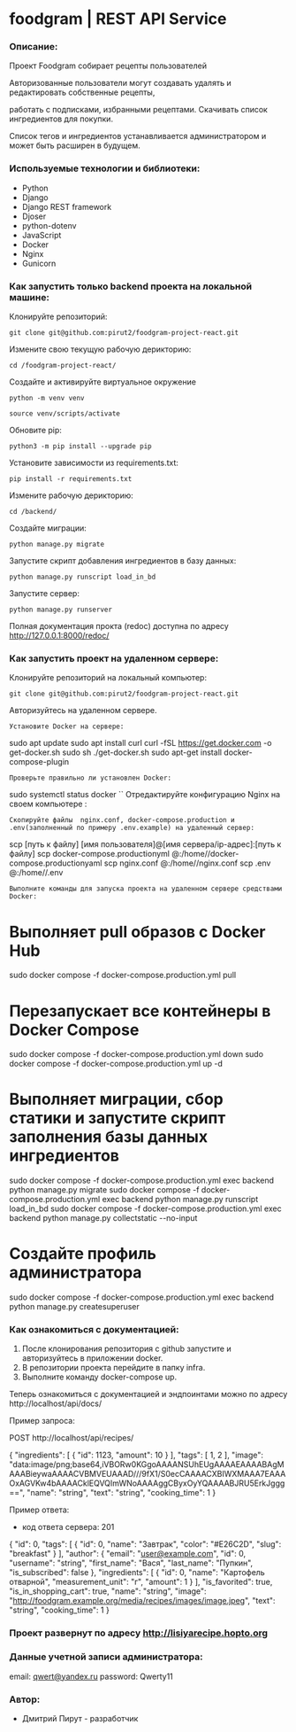 # foodgram | REST API Service 

### Описание:
Проект Foodgram собирает рецепты пользователей

Авторизованные пользователи могут создавать удалять и редактировать собственные рецепты,

работать с подписками, избранными рецептами. Скачивать список ингредиентов для покупки.

Список тегов и ингредиентов устанавливается администратором и может быть расширен в будущем.

### Используемые технологии и библиотеки:
- Python
- Django
- Django REST framework
- Djoser
- python-dotenv
- JavaScript
- Docker
- Nginx
- Gunicorn

### Как запустить только backend проекта на локальной машине:

Клонируйте репозиторий:
```
git clone git@github.com:pirut2/foodgram-project-react.git
```

Измените свою текущую рабочую дерикторию:
```
cd /foodgram-project-react/
```

Создайте и активируйте виртуальное окружение

```
python -m venv venv
```

```
source venv/scripts/activate
```

Обновите pip:
```
python3 -m pip install --upgrade pip
```

Установите зависимости из requirements.txt:

```
pip install -r requirements.txt
```
Измените рабочую дерикторию:

```
cd /backend/
```

Создайте миграции:

```
python manage.py migrate
```

Запустите скрипт добавления ингредиентов в базу данных:

```
python manage.py runscript load_in_bd
```

Запустите сервер:

```
python manage.py runserver
```
Полная документация прокта (redoc) доступна по адресу http://127.0.0.1:8000/redoc/

### Как запустить проект на удаленном сервере:
Клонируйте репозиторий на локальный компьютер:
```
git clone git@github.com:pirut2/foodgram-project-react.git
```
Авторизуйтесь на удаленном сервере.
```
Установите Docker на сервере:
```
sudo apt update
sudo apt install curl
curl -fSL https://get.docker.com -o get-docker.sh
sudo sh ./get-docker.sh
sudo apt-get install docker-compose-plugin
```
Проверьте правильно ли установлен Docker:
```
sudo systemctl status docker
``
Отредактируйте конфигурацию Nginx на своем компьютере :
```
Скопируйте файлы  nginx.conf, docker-compose.production и .env(заполненный по примеру .env.example) на удаленный сервер:
```
scp [путь к файлу] [имя пользователя]@[имя сервера/ip-адрес]:[путь к файлу]
scp docker-compose.productionyml <username>@<host>:/home/<username>/docker-compose.productionyaml
scp nginx.conf <username>@<host>:/home/<username>/nginx.conf
scp .env <username>@<host>:/home/<username>/.env
```
Выполните команды для запуска проекта на удаленном сервере средствами Docker:
```
# Выполняет pull образов с Docker Hub
sudo docker compose -f docker-compose.production.yml pull
# Перезапускает все контейнеры в Docker Compose
sudo docker compose -f docker-compose.production.yml down
sudo docker compose -f docker-compose.production.yml up -d
# Выполняет миграции, сбор статики и запустите скрипт заполнения базы данных ингредиентов
sudo docker compose -f docker-compose.production.yml exec backend python manage.py migrate
sudo docker compose -f docker-compose.production.yml exec backend python manage.py runscript load_in_bd
sudo docker compose -f docker-compose.production.yml exec backend python manage.py collectstatic --no-input
# Создайте профиль администратора
sudo docker compose -f docker-compose.production.yml exec backend python manage.py createsuperuser

### Как ознакомиться с документацией:
1. После клонирования репозитория с github запустите и авторизуйтесь в приложении docker.
2. В репозитории проекта перейдите в папку infra.
3. Выполните команду docker-compose up.

Теперь ознакомиться с документацией и эндпоинтами можно по адресу http://localhost/api/docs/

Пример запроса:

POST http://localhost/api/recipes/

{
  "ingredients": [
    {
      "id": 1123,
      "amount": 10
    }
  ],
  "tags": [
    1,
    2
  ],
  "image": "data:image/png;base64,iVBORw0KGgoAAAANSUhEUgAAAAEAAAABAgMAAABieywaAAAACVBMVEUAAAD///9fX1/S0ecCAAAACXBIWXMAAA7EAAAOxAGVKw4bAAAACklEQVQImWNoAAAAggCByxOyYQAAAABJRU5ErkJggg==",
  "name": "string",
  "text": "string",
  "cooking_time": 1
}

Пример ответа:
- код ответа сервера: 201

{
  "id": 0,
  "tags": [
    {
      "id": 0,
      "name": "Завтрак",
      "color": "#E26C2D",
      "slug": "breakfast"
    }
  ],
  "author": {
    "email": "user@example.com",
    "id": 0,
    "username": "string",
    "first_name": "Вася",
    "last_name": "Пупкин",
    "is_subscribed": false
  },
  "ingredients": [
    {
      "id": 0,
      "name": "Картофель отварной",
      "measurement_unit": "г",
      "amount": 1
    }
  ],
  "is_favorited": true,
  "is_in_shopping_cart": true,
  "name": "string",
  "image": "http://foodgram.example.org/media/recipes/images/image.jpeg",
  "text": "string",
  "cooking_time": 1
}


### Проект развернут по адресу http://lisiyarecipe.hopto.org
### Данные учетной записи администратора:
email: qwert@yandex.ru
password: Qwerty11
### Автор:
- Дмитрий Пирут - разработчик
